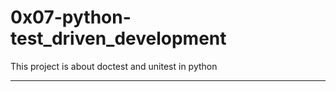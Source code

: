 # 0x07-python-test_driven_development
This project is about doctest and unitest in python
*********
